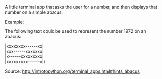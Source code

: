 A little terminal app that asks the user for a number, and then displays that number on a simple abacus.

Example:

The following text could be used to represent the number 1972 on an abacus:

|xxxxxxxx------xx|\
|xxx------xxxxxxx|\
|x------xxxxxxxxx|\
|xxxxxxxxx------x|\

Source:
http://introtopython.org/terminal_apps.html#hints_abacus
